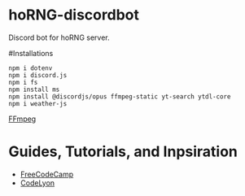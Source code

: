 # hoRNG-discordbot
Discord bot for hoRNG server.

#Installations
```
npm i dotenv
npm i discord.js
npm i fs
npm install ms
npm install @discordjs/opus ffmpeg-static yt-search ytdl-core 
npm i weather-js
```
[FFmpeg](https://ffmpeg.org/download.html)


# Guides, Tutorials, and Inpsiration
- [FreeCodeCamp](https://www.freecodecamp.org/news/create-a-discord-bot-with-python/)
- [CodeLyon](https://www.youtube.com/watch?v=j_sD9udZnCk&ab_channel=CodeLyon)
